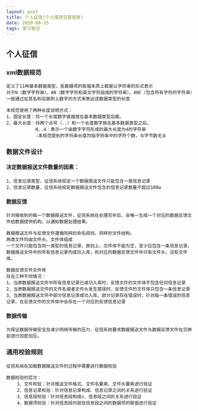 ```yaml
---
layout: post
title: 个人征信(个人借贷交易信息)
date: 2020-08-25
tags: 学习笔记
---
```


## 个人征信

### xml数据规范
```
定义了11种基本数据类型，各数据项的取值本质上都是以字符串的形式表示
对于N（数字字符串）、AN（数字字符和英文字符组成的字符串）、ANC（包含所有字符的字符串）一般通过在其名称后面附上数字的方式来表达该数据类型的长度
```
```
本规范使用了两种长度说明方式：
1、固定长度：将一个长度数字直接放在基本数据类型后面。
2、最大长度：将两个点号（..）和一个长度数字放在基本数据类型之后。
           N..4：表示一个由数字字符形成的最大长度为4的字符串
           ☆本规范提到的字符串长度均指字符串中的字符个数，与字节数无关

```


### 数据文件设计

#### 决定数据报送文件数量的因素：
```
1、信息记录类型，征信系统规定一个数据报送文件只能包含一类信息记录
2、信息记录数量，征信系统规定数据报送文件包含的信息记录数量不超过100w
```

#### 数据反馈
```
针对接收到的每一个数据报送文件，征信系统在处理完毕后，会唯一生成一个对应的数据反馈文件给数据提供机构，以通知数据处理结果。
```

```
数据报送文件与反馈文件遵循同样的命名规则、同样的文件结构。
两类文件均由文件头、文件体组成
一个文件只能包含同一类型的信息记录。原则上，文件体不能为空，至少应包含一条信息记录。
数据报送文件中的所有信息记录均成功入库，则对应的数据反馈文件中只有文件头，没有文件体。
```
```
数据反馈文件文件体
存在三种不同情况：
1、当原数据报送文件中所有信息记录已成功入库时，反馈文件的文件体不包含任何信息记录
2、当原数据报送文件的文件名或者文件头发生错误时，反馈文件的文件体只包含一条信息记录
3、当原数据报送文件中部分信息记录成功入库、部分记录存在错误时，针对每一条错误的信息记录，在反馈文件的文件体中会存在一个对应的反馈信息记录
```

#### 数据传输
```
为保证数据传输安全及减少网络传输的压力，征信系统要求数据报送文件与数据反馈文件在交换前进行加密加压。
```

### 通用校验规则
```
征信系统在加载数据报送文件的过程中需要进行数据校验
```
```
数据校验的层次：
    1、文件校验：针对报送文件格式、文件名要素、文件头要素进行验证
    2、信息记录校验：针对信息记录构成、信息记录之间的关系进行验证
    3、信息段校验：针对信息段构成v、信息段之间的关系进行验证
    4、数据项校验：针对信息段内部及信息段之间的数据项的取值进行验证
```


















